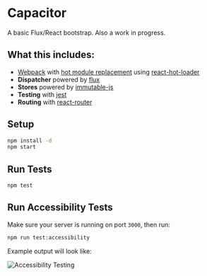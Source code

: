 # Capacitor

A basic Flux/React bootstrap. Also a work in progress.

## What this includes:

- [Webpack](http://webpack.github.io/docs/) with [hot module replacement](https://github.com/webpack/docs/wiki/hot-module-replacement-with-webpack) using [react-hot-loader](https://github.com/gaearon/react-hot-loader)
- **Dispatcher** powered by [flux](https://github.com/facebook/flux)
- **Stores** powered by [immutable-js](**https://github.com/facebook/immutable-js)
- **Testing** with [jest](https://github.com/facebook/jest)
- **Routing** with [react-router](https://github.com/rackt/react-router)

## Setup

```bash
npm install -d
npm start
```

## Run Tests

```bash
npm test
```

## Run Accessibility Tests

Make sure your server is running on port `3000`, then run:

```bash
npm run test:accessibility
```

Example output will look like:

![Accessibility Testing](http://cl.ly/image/2F3x3d351U3Y/Screen%20Shot%202014-10-08%20at%208.42.36%20AM.png)
